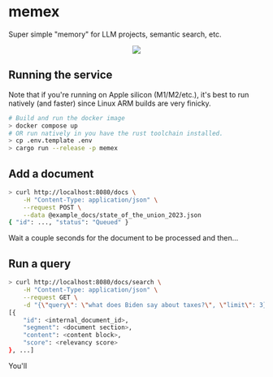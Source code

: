 # memex

Super simple "memory" for LLM projects, semantic search, etc.

<p align="center">
    <img src="docs/memex-in-action.gif">
</p>

## Running the service

Note that if you're running on Apple silicon (M1/M2/etc.), it's best to run natively (and faster)
since Linux ARM builds are very finicky.

``` bash
# Build and run the docker image
> docker compose up
# OR run natively in you have the rust toolchain installed.
> cp .env.template .env
> cargo run --release -p memex
```

## Add a document

``` bash
> curl http://localhost:8080/docs \
    -H "Content-Type: application/json" \
    --request POST \
    --data @example_docs/state_of_the_union_2023.json
{ "id": ..., "status": "Queued" }
```

Wait a couple seconds for the document to be processed and then...

## Run a query

``` bash
> curl http://localhost:8080/docs/search \
    -H "Content-Type: application/json" \
    --request GET \
    -d "{\"query\": \"what does Biden say about taxes?\", \"limit\": 3}"
[{
    "id": <internal_document_id>,
    "segment": <document section>,
    "content": <content block>,
    "score": <relevancy score>
}, ...]
```

You'll